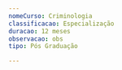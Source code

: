 ```yaml
---
nomeCurso: Criminologia
classificacao: Especialização
duracao: 12 meses
observacao: obs
tipo: Pós Graduação

---
```


